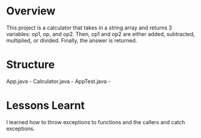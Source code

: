 # Overview

This project is a calculator that takes in a string array and returns 3 variables: op1, op, and op2. Then, op1 and op2 are either added, subtracted, multiplied, or divided. Finally, the answer is returned.

# Structure

App.java -
Calculator.java - 
AppTest.java - 

# Lessons Learnt
I learned how to throw exceptions to functions and the callers and catch exceptions. 
